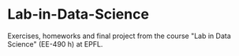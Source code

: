 # Lab-in-Data-Science
Exercises, homeworks and final project from the course "Lab in Data Science" (EE-490 h) at EPFL.
